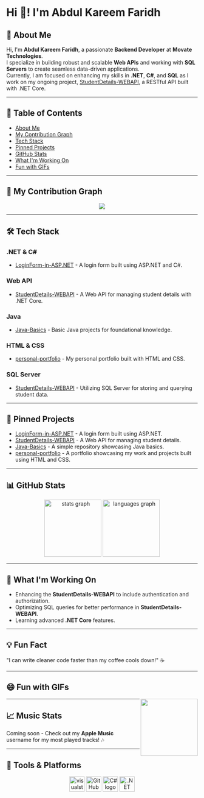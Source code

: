 # Hi 👋! I'm Abdul Kareem Faridh

## 👋 About Me

Hi, I'm **Abdul Kareem Faridh**, a passionate **Backend Developer** at **Movate Technologies**.  
I specialize in building robust and scalable **Web APIs** and working with **SQL Servers** to create seamless data-driven applications.  
Currently, I am focused on enhancing my skills in **.NET**, **C#**, and **SQL** as I work on my ongoing project, [StudentDetails-WEBAPI](https://github.com/abdulfaridh/StudentDetails-WEBAPI), a RESTful API built with .NET Core.

---

## 📝 Table of Contents

- [About Me](#-about-me)
- [My Contribution Graph](#-my-contribution-graph)
- [Tech Stack](#-tech-stack)
- [Pinned Projects](#-pinned-projects)
- [GitHub Stats](#-github-stats)
- [What I'm Working On](#-what-im-working-on)
- [Fun with GIFs](#-fun-with-gifs)

---

## 🌱 My Contribution Graph

<div align="center">
  <img src="https://activity-graph.herokuapp.com/graph?username=abdulfaridh&bg_color=1d1f21&color=5bcdec&line=5bcdec&point=ffffff&area=true&hide_border=true">
</div>

---

## 🛠️ Tech Stack

### **.NET & C#**
- [LoginForm-in-ASP.NET](https://github.com/abdulfaridh/LoginForm-in-ASP-DOT-NET) - A login form built using ASP.NET and C#.

### **Web API**
- [StudentDetails-WEBAPI](https://github.com/abdulfaridh/StudentDetails-WEBAPI) - A Web API for managing student details with .NET Core.

### **Java**
- [Java-Basics](https://github.com/abdulfaridh/Java-Basics) - Basic Java projects for foundational knowledge.

### **HTML & CSS**
- [personal-portfolio](https://github.com/abdulfaridh/personal-portfolio) - My personal portfolio built with HTML and CSS.

### **SQL Server**
- [StudentDetails-WEBAPI](https://github.com/abdulfaridh/StudentDetails-WEBAPI) - Utilizing SQL Server for storing and querying student data.

---

## 📂 Pinned Projects

- [LoginForm-in-ASP.NET](https://github.com/abdulfaridh/LoginForm-in-ASP-DOT-NET) - A login form built using ASP.NET.
- [StudentDetails-WEBAPI](https://github.com/abdulfaridh/StudentDetails-WEBAPI) - A Web API for managing student details.
- [Java-Basics](https://github.com/abdulfaridh/Java-Basics) - A simple repository showcasing Java basics.
- [personal-portfolio](https://github.com/abdulfaridh/personal-portfolio) - A portfolio showcasing my work and projects built using HTML and CSS.

---

## 📊 GitHub Stats

<div align="center">
  <img src="https://github-readme-stats.vercel.app/api?username=abdulfaridh&hide_title=false&hide_rank=false&show_icons=true&include_all_commits=true&count_private=true&disable_animations=false&theme=dracula&locale=en&hide_border=false&order=1" height="150" alt="stats graph" />
  <img src="https://github-readme-stats.vercel.app/api/top-langs?username=abdulfaridh&locale=en&hide_title=false&layout=compact&card_width=320&langs_count=5&theme=dracula&hide_border=false&order=2" height="150" alt="languages graph" />
</div>

---

## 🚀 What I'm Working On

- Enhancing the **StudentDetails-WEBAPI** to include authentication and authorization.
- Optimizing SQL queries for better performance in **StudentDetails-WEBAPI**.
- Learning advanced **.NET Core** features.

---

## 💡 Fun Fact

"I can write cleaner code faster than my coffee cools down!" ☕️

---

## 😄 Fun with GIFs

<img align="right" height="150" src="https://i.imgflip.com/65efzo.gif" />

---

## 📈 Music Stats

Coming soon - Check out my **Apple Music** username for my most played tracks! 🎶

---

## 📂 Tools & Platforms

<p align="center">
  <!-- Visual Studio -->
  <img src="https://skillicons.dev/icons?i=visualstudio" height="40" alt="visualstudio logo"  />
  <!-- GitHub -->
  <img src="https://img.shields.io/static/v1?message=GitHub&logo=github&label=&color=181717&logoColor=white&labelColor=&style=for-the-badge" height="40" alt="GitHub logo" />
  <!-- C# -->
  <img src="https://img.shields.io/static/v1?message=C%23&logo=csharp&label=&color=239120&logoColor=white&labelColor=&style=for-the-badge" height="40" alt="C# logo" />
  <!-- .NET -->
  <img src="https://img.shields.io/static/v1?message=.NET&logo=dotnet&label=&color=512BD4&logoColor=white&labelColor=&style=for-the-badge" height="40" alt=".NET logo" />
</p>
